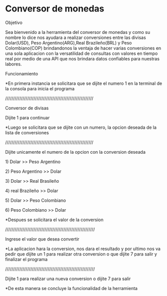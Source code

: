 <h1>Conversor de monedas</h1>

<p>Objetivo</p>

<p>Sea bienvenido a la herramienta del conversor de monedas y como su nombre lo dice nos ayudara a realizar
conversiones entre las divisas Dolar(USD), Peso Argentino(ARG),Real Brazileño(BRL) y Peso Colombiano(COP)
brindandonos la ventaja de hacer varias conversiones en una sola aplicacion con la versatilidad de consultas con valores en tiempo real por medio de una API que nos brindara datos confiables para nuestras labores.</p>

<p>Funcionamiento</p>

<p>*En primera instancia se solicitara que se dijite el numero 1 en la terminal de la consola para inicia el programa</p>

<p>////////////////////////////////////////////////////////</p>

<p>Conversor de divisas</p>

<p>Dijite 1 para continuar</p>

<p>*Luego se solicitara que se dijite con un numero, la opcion deseada de la lista de conversiones</p>

<p>////////////////////////////////////////////////////////</p>

<p>Dijite unicamente el numero de la opcion con la conversion deseada</p>

<p>1) Dolar >> Peso Argentino</p>
<p>2) Peso Argentino >> Dolar</p>
<p>3) Dolar >> Real Brasileño</p>
<p>4) real Brazileño >> Dolar</p>
<p>5) Dolar >> Peso Colombiano</p>
<p>6) Peso Colombiano >> Dolar</p>

<p>*Despues se solicitara el valor de la conversion </p>

<p>/////////////////////////////////////////////////////////</p>

<p>Ingrese el valor que desea convertir</p>

<p>*La aplicacion hara la conversion, nos dara el resultado y por ultimo
    nos va pedir que dijite un 1 para realizar otra conversion o que dijite 7 
     para salir y finalizar el programa</p>

<p>/////////////////////////////////////////////////////////</p>

<p>Dijite 1 para realizar una nueva conversion o dijite 7 para salir</p>

<p>*De esta manera se concluye la funcionalidad de la herramienta</p>




